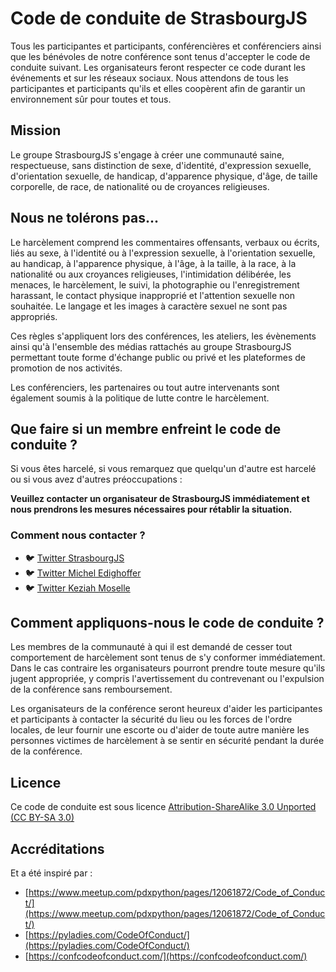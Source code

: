 # Code de conduite de StrasbourgJS

Tous les participantes et participants, conférencières et conférenciers ainsi que les bénévoles de notre conférence sont tenus d'accepter le code de conduite suivant. Les organisateurs feront respecter ce code durant les événements et sur les réseaux sociaux. Nous attendons de tous les participantes et participants qu'ils et elles coopèrent afin de garantir un environnement sûr pour toutes et tous.

## Mission

Le groupe StrasbourgJS s'engage à créer une communauté saine, respectueuse, sans distinction de sexe, d'identité, d'expression sexuelle, d'orientation sexuelle, de handicap, d'apparence physique, d'âge, de taille corporelle, de race, de nationalité ou de croyances religieuses.

## Nous ne tolérons pas...

Le harcèlement comprend les commentaires offensants, verbaux ou écrits, liés au sexe, à l'identité ou à l'expression sexuelle, à l'orientation sexuelle, au handicap, à l'apparence physique, à l'âge, à la taille, à la race, à la nationalité ou aux croyances religieuses, l'intimidation délibérée, les menaces, le harcèlement, le suivi, la photographie ou l'enregistrement harassant, le contact physique inapproprié et l'attention sexuelle non souhaitée. Le langage et les images à caractère sexuel ne sont pas appropriés.

Ces règles s'appliquent lors des conférences, les ateliers, les évènements ainsi qu'à l'ensemble des médias rattachés au groupe StrasbourgJS permettant toute forme d'échange public ou privé et les plateformes de promotion de nos activités.

Les conférenciers, les partenaires ou tout autre intervenants sont également soumis à la politique de lutte contre le harcèlement.


## Que faire si un membre enfreint le code de conduite ?

Si vous êtes harcelé, si vous remarquez que quelqu'un d'autre est harcelé ou si vous avez d'autres préoccupations :

**Veuillez contacter un organisateur de StrasbourgJS immédiatement et nous prendrons les mesures nécessaires pour rétablir la situation.**

### Comment nous contacter ?

- 🐦 [Twitter StrasbourgJS](https://twitter.com/Strasbourg_js)
- 🐦 [Twitter Michel Edighoffer](https://twitter.com/edimitchel)
- 🐦 [Twitter Keziah Moselle](https://twitter.com/KeziahMoselle)

## Comment appliquons-nous le code de conduite ?

Les membres de la communauté à qui il est demandé de cesser tout comportement de harcèlement sont tenus de s'y conformer immédiatement. Dans le cas contraire les organisateurs pourront prendre toute mesure qu'ils jugent appropriée, y compris l'avertissement du contrevenant ou l'expulsion de la conférence sans remboursement.

Les organisateurs de la conférence seront heureux d'aider les participantes et participants à contacter la sécurité du lieu ou les forces de l'ordre locales, de leur fournir une escorte ou d'aider de toute autre manière les personnes victimes de harcèlement à se sentir en sécurité pendant la durée de la conférence.

## Licence

Ce code de conduite est sous licence [Attribution-ShareAlike 3.0 Unported (CC BY-SA 3.0)](https://creativecommons.org/licenses/by-sa/3.0/)


## Accréditations

Et a été inspiré par :

- [https://www.meetup.com/pdxpython/pages/12061872/Code_of_Conduct/](https://www.meetup.com/pdxpython/pages/12061872/Code_of_Conduct/)
- [https://pyladies.com/CodeOfConduct/](https://pyladies.com/CodeOfConduct/)
- [https://confcodeofconduct.com/](https://confcodeofconduct.com/)